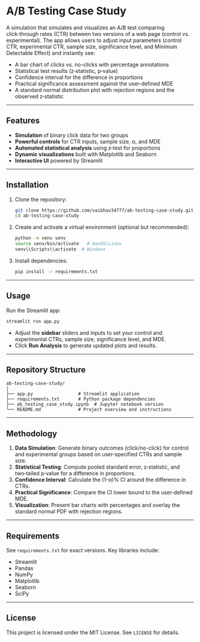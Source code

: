 # A/B Testing Case Study

A simulation that simulates and visualizes an A/B test comparing click‑through rates (CTR) between two versions of a web page (control vs. experimental). The app allows users to adjust input parameters (control CTR, experimental CTR, sample size, significance level, and Minimum Detectable Effect) and instantly see:

* A bar chart of clicks vs. no-clicks with percentage annotations
* Statistical test results (z‑statistic, p‑value)
* Confidence interval for the difference in proportions
* Practical significance assessment against the user‑defined MDE
* A standard normal distribution plot with rejection regions and the observed z‑statistic

---

##  Features

* **Simulation** of binary click data for two groups
* **Powerful controls** for CTR inputs, sample size, α, and MDE
* **Automated statistical analysis** using z‑test for proportions
* **Dynamic visualizations** built with Matplotlib and Seaborn
* **Interactive UI** powered by Streamlit

---

## Installation

1. Clone the repository:

   ```bash
   git clone https://github.com/vaibhav34777/ab-testing-case-study.git
   cd ab-testing-case-study
   ```
2. Create and activate a virtual environment (optional but recommended):

   ```bash
   python -m venv venv
   source venv/bin/activate   # macOS/Linux
   venv\\Scripts\\activate  # Windows
   ```
3. Install dependencies:

   ```bash
   pip install -r requirements.txt
   ```

---

##  Usage

Run the Streamlit app:

```bash
streamlit run app.py
```

* Adjust the **sidebar** sliders and inputs to set your control and experimental CTRs, sample size, significance level, and MDE.
* Click **Run Analysis** to generate updated plots and results.

---

##  Repository Structure

```
ab-testing-case-study/
│
├── app.py                 # Streamlit application
├── requirements.txt       # Python package dependencies
├── ab_testing_case_study.ipynb  # Jupyter notebook version
└── README.md              # Project overview and instructions
```

---

##  Methodology

1. **Data Simulation**: Generate binary outcomes (click/no-click) for control and experimental groups based on user‑specified CTRs and sample size.
2. **Statistical Testing**: Compute pooled standard error, z‑statistic, and two‑tailed p‑value for a difference in proportions.
3. **Confidence Interval**: Calculate the (1-α)% CI around the difference in CTRs.
4. **Practical Significance**: Compare the CI lower bound to the user‑defined MDE.
5. **Visualization**: Present bar charts with percentages and overlay the standard normal PDF with rejection regions.

---

##  Requirements

See `requirements.txt` for exact versions. Key libraries include:

* Streamlit
* Pandas
* NumPy
* Matplotlib
* Seaborn
* SciPy

---

##  License

This project is licensed under the MIT License. See `LICENSE` for details.


